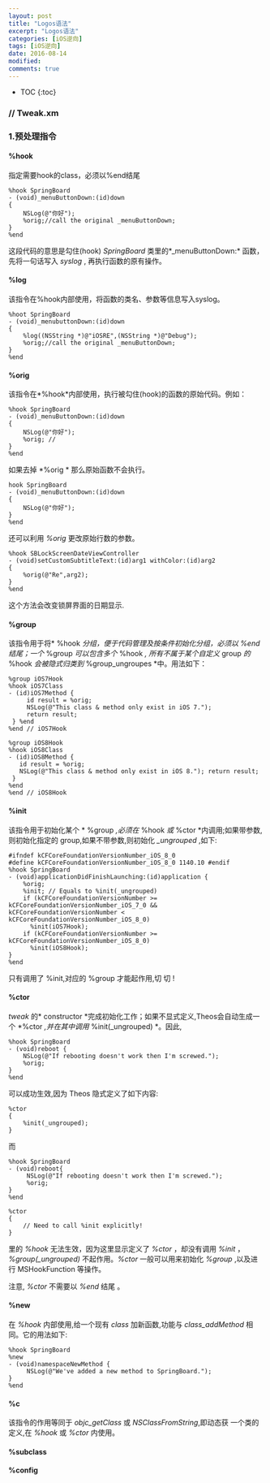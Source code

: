 ```yaml
---
layout: post
title: "Logos语法"
excerpt: "Logos语法"
categories: [iOS逆向]
tags: [iOS逆向]
date: 2016-08-14 
modified: 
comments: true
---
```


* TOC
{:toc}


### // Tweak.xm
### 1.预处理指令
#### %hook
指定需要hook的class，必须以%end结尾

```
%hook SpringBoard
- (void)_menuButtonDown:(id)down
{
    NSLog(@"你好");
    %orig;//call the original _menuButtonDown;
}
%end
```
这段代码的意思是勾住(hook) *SpringBoard* 类里的*_menuButtonDown:* 函数，先将一句话写入 *syslog* , 再执行函数的原有操作。

#### %log
该指令在%hook内部使用，将函数的类名、参数等信息写入syslog。

```
%hoot SpringBoard
- (void)_menubuttonDown:(id)down
{
    %log((NSString *)@"iOSRE",(NSString *)@"Debug");
    %orig;//call the original _menuButtonDown;
}
%end
```
#### %orig
该指令在*%hook*内部使用，执行被勾住(hook)的函数的原始代码。例如：

```
%hook SpringBoard
- (void)_menuButtonDown:(id)down
{
    NSLog(@"你好");
    %orig; // 
}
%end
```
如果去掉 *%orig * 那么原始函数不会执行。
```
hook SpringBoard
- (void)_menuButtonDown:(id)down
{
    NSLog(@"你好");
}
%end
```
还可以利用 *%orig* 更改原始行数的参数。

```
%hook SBLockScreenDateViewController
- (void)setCustomSubtitleText:(id)arg1 withColor:(id)arg2
{
    %orig(@"Re",arg2);
}
%end
```
这个方法会改变锁屏界面的日期显示.

#### %group
该指令用于将* %hook *分组，便于代码管理及按条件初始化分组，必须以 *%end* 结尾；一个* %group *可以包含多个* %hook *, 所有不属于某个自定义* group *的* %hook *会被隐式归类到* %group_ungroupes *中。用法如下：

```
%group iOS7Hook
%hook iOS7Class 
- (id)iOS7Method {
     id result = %orig; 
     NSLog(@"This class & method only exist in iOS 7."); 
     return result;
 } %end 
%end // iOS7Hook

%group iOS8Hook 
%hook iOS8Class 
- (id)iOS8Method {
   id result = %orig; 
   NSLog(@"This class & method only exist in iOS 8."); return result;
 }
%end
%end // iOS8Hook
```
#### %init
该指令用于初始化某个 * %group *,必须在* %hook *或* %ctor *内调用;如果带参数,则初始化指定的 group,如果不带参数,则初始化 *_ungrouped* ,如下:

```
#ifndef kCFCoreFoundationVersionNumber_iOS_8_0 
#define kCFCoreFoundationVersionNumber_iOS_8_0 1140.10 #endif
%hook SpringBoard 
- (void)applicationDidFinishLaunching:(id)application {
    %orig; 
    %init; // Equals to %init(_ungrouped)
    if (kCFCoreFoundationVersionNumber >= kCFCoreFoundationVersionNumber_iOS_7_0 && kCFCoreFoundationVersionNumber < kCFCoreFoundationVersionNumber_iOS_8_0)
      %init(iOS7Hook);
    if (kCFCoreFoundationVersionNumber >= kCFCoreFoundationVersionNumber_iOS_8_0)
      %init(iOS8Hook);
}
%end
```
只有调用了 %init,对应的 %group 才能起作用,切 切 !
#### %ctor
 *tweak* 的* constructor *完成初始化工作；如果不显式定义,Theos会自动生成一个 *%ctor *,并在其中调用* %init(_ungrouped) *。因此,

```
%hook SpringBoard 
- (void)reboot {
    NSLog(@"If rebooting doesn't work then I'm screwed.");
    %orig;
}
%end
```
可以成功生效,因为 Theos 隐式定义了如下内容:

```
%ctor
{
    %init(_ungrouped);
}
```
而

```
%hook SpringBoard
- (void)reboot{
     NSLog(@"If rebooting doesn't work then I'm screwed.");
     %orig;
}
%end

%ctor
{
    // Need to call %init explicitly!
}
```
里的 *%hook* 无法生效，因为这里显示定义了 *%ctor* ，却没有调用 *%init* ，*%group(_ungrouped)* 不起作用。*%ctor* 一般可以用来初始化 *%group* ,以及进行 MSHookFunction 等操作。

注意, *%ctor* 不需要以 *%end* 结尾 。

#### %new
在 *%hook* 内部使用,给一个现有 *class* 加新函数,功能与 *class_addMethod* 相同。它的用法如下:

```
%hook SpringBoard 
%new 
- (void)namespaceNewMethod {
     NSLog(@"We've added a new method to SpringBoard."); 
}
%end
```

#### %c
该指令的作用等同于 *objc_getClass* 或 *NSClassFromString*,即动态获 一个类的定义,在 *%hook* 或 *%ctor* 内使用。

#### %subclass

#### %config